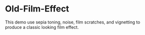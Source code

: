 # Old-Film-Effect
This demo use sepia toning, noise, film scratches, and vignetting to produce a classic looking film effect. 
